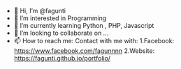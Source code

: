- 👋 Hi, I’m @fagunti
- 👀 I’m interested in Programming
- 🌱 I’m currently learning Python , PHP, Javascript
- 💞️ I’m looking to collaborate on ...
- 📫 How to reach me: Contact with me with:  1.Facebook: https://www.facebook.com/fagunnnn
                                              2.Website: https://fagunti.github.io/portfolio/

<!---
fagunti/fagunti is a ✨ special ✨ repository because its `README.md` (this file) appears on your GitHub profile.
You can click the Preview link to take a look at your changes.
--->
